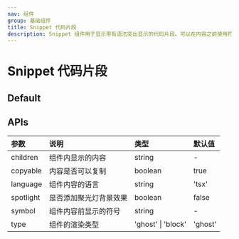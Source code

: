 ```yaml
---
nav: 组件
group: 基础组件
title: Snippet 代码片段
description: Snippet 组件用于显示带有语法突出显示的代码片段。可以在内容之前使用符号和语法突出显示的语言进行自定义。该组件还可以通过默认包含的 CopyButton 进行复制
---
```


# Snippet 代码片段

## Default

<code src="./demos/index.tsx" nopadding title="基础示例"></code>

<code src="./demos/spotlight.tsx" nopadding title="聚光灯背景效果" description="你可以设置 `spotlight` 属性来开启聚光灯背景效果"></code>

## APIs

| 参数      | 说明                   | 类型               | 默认值  |
| :-------- | :--------------------- | :----------------- | :------ |
| children  | 组件内显示的内容       | string             | -       |
| copyable  | 内容是否可以复制       | boolean            | true    |
| language  | 组件内容的语言         | string             | 'tsx'   |
| spotlight | 是否添加聚光灯背景效果 | boolean            | false   |
| symbol    | 组件内容前显示的符号   | string             | -       |
| type      | 组件的渲染类型         | 'ghost' \| 'block' | 'ghost' |

